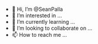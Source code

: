 - 👋 Hi, I’m @SeanPalla
- 👀 I’m interested in ...
- 🌱 I’m currently learning ...
- 💞️ I’m looking to collaborate on ...
- 📫 How to reach me ...

<!---
SeanPalla/SeanPalla is a ✨ special ✨ repository because its `README.md` (this file) appears on your GitHub profile.
You can click the Preview link to take a look at your changes.
--->
